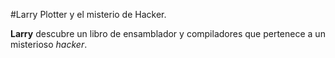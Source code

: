 
#Larry Plotter y el misterio de Hacker.

**Larry** descubre un libro de ensamblador y compiladores que pertenece a un misterioso *hacker*.
